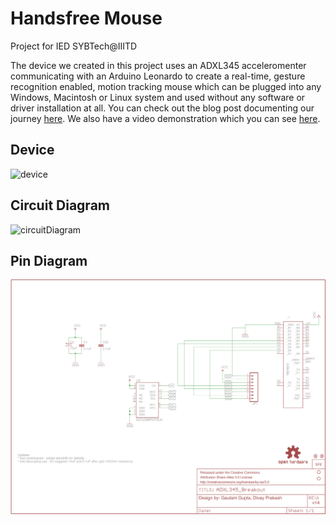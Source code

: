 # Handsfree Mouse
Project for IED SYBTech@IIITD

The device we created in this project uses an ADXL345 acceleromenter communicating with an Arduino Leonardo to create a real-time, gesture recognition enabled, motion tracking mouse which can be plugged into any Windows, Macintosh or Linux system and used without any software or driver installation at all. You can check out the blog post documenting our journey [here](http://iedprojects2015.blogspot.in/2015/03/handsfree-mouse-project-scope-weintend.html). We also have a video demonstration which you can see [here](https://www.youtube.com/watch?v=XWZE0celzms).

## Device

![device](./device.jpeg)

## Circuit Diagram

![circuitDiagram](./circuitDiagram.jpeg)

## Pin Diagram

![pinDiagram](./pinDiagram.png)
